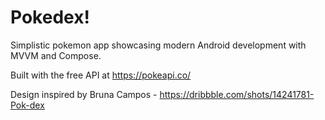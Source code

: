 # Pokedex!

Simplistic pokemon app showcasing modern Android development with MVVM and Compose.

Built with the free API at https://pokeapi.co/

Design inspired by Bruna Campos - https://dribbble.com/shots/14241781-Pok-dex